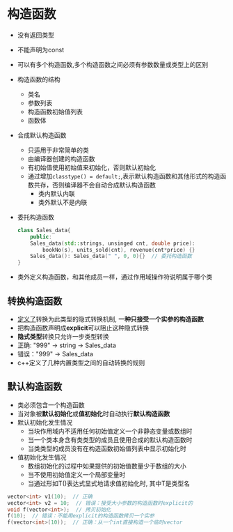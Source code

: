# 构造函数

- 没有返回类型
- 不能声明为const
- 可以有多个构造函数,多个构造函数之间必须有参数数量或类型上的区别
- 构造函数的结构
  - 类名
  - 参数列表
  - 构造函数初始值列表
  - 函数体
- 合成默认构造函数  
  - 只适用于非常简单的类
  - 由编译器创建的构造函数
  - 有初始值使用初始值来初始化，否则默认初始化
  - 通过增加`classtype() = default;`,表示默认构造函数和其他形式的构造函数共存，否则编译器不会自动合成默认构造函数
    - 类内默认内联
    - 类外默认不是内联
- 委托构造函数

  ```c++
  class Sales_data{
      public:
      Sales_data(std::strings, unsinged cnt, double price):
          bookNo(s), units_sold(cnt), revenue(cnt*price) {}
      Sales_data(): Sales_data(" ", 0, 0){}  // 委托构造函数
  }
  ```

- 类外定义构造函数，和其他成员一样，通过作用域操作符说明属于哪个类

## 转换构造函数

  - <u>定义了</u>转换为此类型的隐式转换机制, **一种只接受一个实参的构造函数**
  - 把构造函数声明成**explicit**可以阻止这种隐式转换
  - **隐式类型**转换只允许一步类型转换
  - 正确: "999" $\longrightarrow$ string $\longrightarrow$ Sales_data
  - 错误："999" $\longrightarrow$ Sales_data
  - c++定义了几种内置类型之间的自动转换的规则

## 默认构造函数

- 类必须包含一个构造函数
- 当对象被**默认初始化**或**值初始化**时自动执行**默认构造函数**
- 默认初始化发生情况
  - 当块作用域内不适用任何初始值定义一个非静态变量或数组时
  - 当一个类本身含有类类型的成员且使用合成的默认构造函数时
  - 当类类型的成员没有在构造函数初始值列表中显示初始化时
- 值初始化发生情况
  - 数组初始化的过程中如果提供的初始值数量少于数组的大小
  - 当不使用初始值定义一个局部变量时
  - 当通过形如T()表达式显式地请求值初始化时, 其中T是类型名


```c++
vector<int> v1(10);  // 正确
vector<int> v2 = 10;  // 错误：接受大小参数的构造函数时explicit的
void f(vector<int>);  // 拷贝初始化
f(10);  // 错误：不能用explicit的构造函数拷贝一个实参
f(vector<int>(10));  // 正确：从一个int直接构造一个临时vector
```
